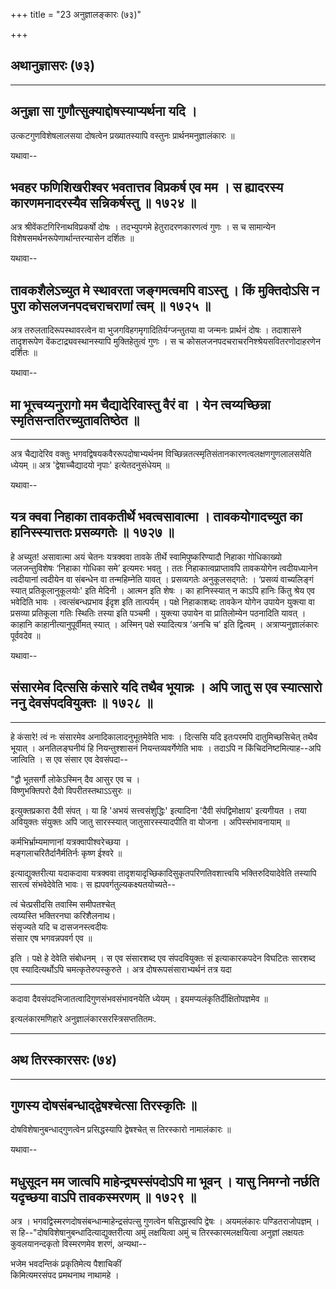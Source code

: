 +++
title = "23 अनुज्ञालङ्कारः (७३)"

+++


## अथानुज्ञासरः (७३)

------------------------------------------------------------------------



## अनुज्ञा सा गुणौत्सुक्याद्दोषस्याप्यर्थना यदि ।

उत्कटगुणविशेषलालसया दोषत्वेन प्रख्यातस्यापि वस्तुनः
प्रार्थनमनुज्ञालंकारः ॥

यथावा--



## भवहर फणिशिखरीश्वर भवतात्तव विप्रकर्ष एव मम । स ह्यादरस्य कारणमनादरस्यैव सन्निकर्षस्तु ॥ १७२४ ॥

अत्र श्रीवेंकटगिरिनाथविप्रकर्षो दोषः । तदभ्युपगमे हेतुरादरणकारणत्वं
गुणः । स च सामान्येन विशेषसमर्थनरूपेणार्थान्तरन्यासेन दर्शितः ॥

यथावा--



## तावकशैलेऽच्युत मे स्थावरता जङ्गमत्वमपि वाऽस्तु । किं मुक्तिदोऽसि न पुरा कोसलजनपदचराचराणां त्वम् ॥ १७२५ ॥

अत्र तरुलतादिरूपस्थावरत्वेन वा भुजगविहगमृगादितिर्यग्जन्तुतया वा जन्मनः
प्रार्थनं दोषः । तदाशासने तादृशरूपेण वेंकटाद्र्यवस्थानस्यापि
मुक्तिहेतुत्वं गुणः । स च कोसलजनपदचराचरनिश्श्रेयसवितरणोदाहरणेन दर्शितः ॥

यथावा--



## मा भूत्त्वय्यनुरागो मम चैद्यादेरिवास्तु वैरं वा । येन त्वय्यच्छिन्ना स्मृतिसन्ततिरच्युतावतिष्ठेत ॥

------------------------------------------------------------------------

अत्र चैद्यादेरिव वक्तुः भगवद्विषयकवैररूपदोषाभ्यर्थनम
विच्छिन्नतत्स्मृतिसंतानकारणत्वलक्षणगुणलालसयेति ध्येयम् ॥ अत्र
'द्वेषाच्चैद्यादयो नृपाः' इत्येतदनुसंधेयम् ॥

यथावा--



## यत्र क्ववा निहाका तावकतीर्थे भवत्वसावात्मा । तावकयोगादच्युत का हानिस्स्यात्ततः प्रसव्यगतेः ॥ १७२७ ॥

हे अच्युत! असावात्मा अयं चेतनः यत्रक्ववा तावके तीर्थे
स्वामिपुष्करिण्यादौ निहाका गोधिकाख्यो जलजन्तुविशेषः ‘निहाका गोधिका समे’
इत्यमरः भवतु । ततः निहाकात्वप्राप्तावपि तावकयोगेन त्वदीयध्यानेन
त्वदीयानां त्वदीयेन वा संबन्धेन वा तन्महिम्नेति यावत् । प्रसव्यगतेः
अनुकूलसद्गते: । ‘प्रसव्यं वाच्यलिङ्गं स्यात् प्रतिकूलानुकूलयोः' इति
मेदिनी । आत्मन इति शेषः । का हानिस्स्यात् न काऽपि हानिः किंतु श्रेय एव
भवेदिति भावः । त्वत्संबन्धप्रभाव ईदृश इति तात्पर्यम् । पक्षे निहाकाशब्दः
तावकेन योगेन उपायेन युक्त्या वा प्रसव्या प्रतिकूला गतिः स्थितिः तस्या
इति पञ्चमी । युक्त्या उपायेन वा प्रातिलोम्येन पठनादिति यावत् । काहानि
काहानीत्यानुपूर्वीमत् स्यात् । अस्मिन् पक्षे स्यादित्यत्र ‘अनचि च' इति
द्वित्वम् । अत्राप्यनुज्ञालंकारः पूर्ववदेव ॥

यथावा--



## संसारमेव दित्ससि कंसारे यदि तथैव भूयान्नः । अपि जातु स एव स्यात्सारो ननु देवसंपदवियुक्तः ॥ १७२८ ॥

------------------------------------------------------------------------

हे कंसारे! त्वं नः संसारमेव अनादिकालादनुभूतमेवेति भावः । दित्ससि यदि
इतःपरमपि दातुमिच्छसिचेत् तथैव भूयात् । अनतिलङ्घनीयं हि नियन्तुश्शासनं
नियन्तव्यवर्गेणेति भावः । तदाऽपि न किंचिदनिष्टमित्याह--अपि जात्विति । स
एव संसार एव देवसंपदा--

"द्वौ भूतसर्गौ लोकेऽस्मिन् दैव आसुर एव च ।  
विष्णुभक्तिपरो दैवो विपरीतस्तथाऽऽसुरः ॥

इत्युक्तप्रकारा दैवी संपत् । या हि 'अभयं सत्त्वसंशुद्धिः' इत्यादिना
'दैवी संपद्विमोक्षाय' इत्यगीयत । तया अवियुक्तः संयुक्तः अपि जातु
सारस्स्यात् जातुसारस्स्यादपीति वा योजना । अपिस्संभावनायाम् ॥

कर्मभिर्भ्राम्यमाणानां यत्रक्वापीश्वरेच्छया ।  
मङ्गलाचरितैर्दानैर्मतिर्नः कृष्ण ईश्वरे ॥

इत्याद्युक्तरीत्या यदाकदावा यत्रक्ववा
तादृशयादृच्छिकादिसुकृतपरिणतिवशात्त्वयि भक्तिरुदियादेवेति तस्यापि सारत्वं
संभवेदेवेति भावः। स ह्यपवर्गतुल्यकक्ष्यतयोच्यते--

त्वं चेत्प्रसीदसि तवास्मि समीपतश्चेत्  
त्वय्यस्ति भक्तिरनघा करिशैलनाथ।  
संसृज्यते यदि च दासजनस्त्वदीयः  
संसार एष भगवन्नपवर्ग एव ॥

इति । पक्षे हे देवेति संबोधनम् । स एव संसारशब्द एव संपदवियुक्तः सं
इत्याकारकपदेन विघटितः सारशब्द एव स्यादित्यर्थोऽपि चमत्कृतेरुपस्कुरुते ।
अत्र दोषरूपसंसाराभ्यर्थनं तत्र यदा

------------------------------------------------------------------------

कदावा दैवसंपदभिजातत्वादिगुणसंभवसंभावनयेति ध्येयम् ।
इयमप्यलंकृतिर्दीक्षितोपज्ञमेव ॥

इत्यलंकारमणिहारे अनुज्ञालंकारसरस्त्रिसप्ततितमः.

------------------------------------------------------------------------

## अथ तिरस्कारसरः (७४)

------------------------------------------------------------------------



## गुणस्य दोषसंबन्धाद्द्वेषश्चेत्सा तिरस्कृतिः ॥

दोषविशेषानुबन्धाद्गुणत्वेन प्रसिद्धस्यापि द्वेषश्चेत् स तिरस्कारो
नामालंकारः ॥

यथावा--



## मधुसूदन मम जात्वपि माहेन्द्र्यस्संपदोऽपि मा भूवन् । यासु निमग्नो नर्छति यदृच्छया वाऽपि तावकस्मरणम् ॥ १७२९ ॥

अत्र । भगवद्विस्मरणदोषसंबन्धान्माहेन्द्रसंपत्सु गुणत्वेन षसिद्धास्वपि
द्वेषः । अयमलंकारः पण्डितराजोपज्ञम् । स
हि--"दोषविशेषानुबन्धादित्याद्युक्तरीत्या अमुं लक्षयित्वा अमुं च
तिरस्कारमलक्षयित्वा अनुज्ञां लक्षयतः कुवलयानन्दकृतो विस्मरणमेव शरणं,
अन्यथा--

भजेम भवदन्तिकं प्रकृतिमेत्य पैशाचिकीं  
किमित्यमरसंपद प्रमथनाथ नाथामहे ।

